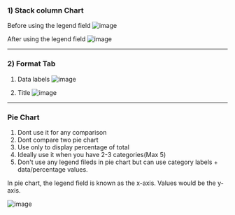 ### 1) Stack column Chart
Before using the legend field
![image](https://user-images.githubusercontent.com/52828894/190349946-c49521e2-f284-41e3-8273-f275a6f58d7d.png)

After using the legend field
![image](https://user-images.githubusercontent.com/52828894/190456839-e00eaa0a-dd2b-485e-bccd-948e41ce1d1b.png)

---
### 2) Format Tab
1. Data labels
![image](https://user-images.githubusercontent.com/52828894/190459599-8a8157b3-03a2-40bc-bd66-916468eca57a.png)

2. Title
![image](https://user-images.githubusercontent.com/52828894/190459800-48065f5a-8d7c-4279-a1dc-4e33bc9cc20c.png)

---
### Pie Chart
1. Dont use it for any comparison
2. Dont compare two pie chart
3. Use only to display percentage of total
4. Ideally use it when you have 2-3 categories(Max 5)
5. Don't use any legend fileds in pie chart but can use category labels + data/percentage values.

In pie chart, the legend field is known as the x-axis. Values would be the y-axis.

![image](https://user-images.githubusercontent.com/52828894/190466262-bb866180-6d4e-4f63-be66-0588cdcf9b2d.png)


